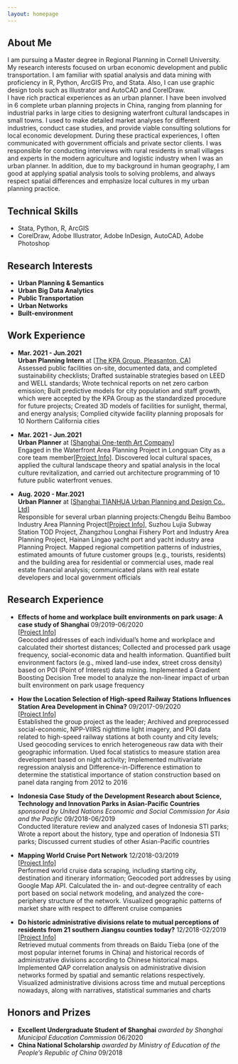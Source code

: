 ```yaml
---
layout: homepage
---
```


## About Me
I am pursuing a Master degree in Regional Planning in Cornell University. My research interests focused on urban economic development and public transportation. I am familiar with spatial analysis and data mining with proficiency in R, Python, ArcGIS Pro, and Stata. Also, I can use graphic design tools such as Illustrator and AutoCAD and CorelDraw.
<br>
I have rich practical experiences as an urban planner. I have been involved in 6 complete urban planning projects in China, ranging from planning for industrial parks in large cities to designing waterfront cultural landscapes in small towns. I used to make detailed market analyses for different industries, conduct case studies, and provide viable consulting solutions for local economic development. During these practical experiences, I often communicated with government officials and private sector clients. I was responsible for conducting interviews with rural residents in small villages and experts in the modern agriculture and logistic industry when I was an urban planner. In addition, due to my background in human geography, I am good at applying spatial analysis tools to solving problems, and always respect spatial differences and emphasize local cultures in my urban planning practice.

## Technical Skills
- Stata, Python, R, ArcGIS
- CorelDraw, Adobe Illustrator, Adobe InDesign, AutoCAD, Adobe Photoshop


## Research Interests

- **Urban Planning & Semantics** 
- **Urban Big Data Analytics** 
- **Public Transportation**
- **Urban Networks**
- **Built-environment**

## Work Experience
- **Mar. 2021 - Jun.2021** 
  <br>
  **Urban Planning Intern** at [[The KPA Group, Pleasanton, CA](https://thekpagroup.com/home)]
  <br>
  Assessed public facilities on-site, documented data, and completed sustainability checklists; Drafted sustainable strategies based on LEED and WELL standards; Wrote technical reports on net zero carbon emission; Built predictive models for city population and staff growth, which were accepted by the KPA Group as the standardized procedure for future projects; Created 3D models of facilities for sunlight, thermal, and energy analysis; Complied citywide facility planning proposals for 10 Northern California cities
  
- **Mar. 2021 - Jun.2021** 
  <br>
  **Urban Planner** at [[Shanghai One-tenth Art Company](https://www.onetenth.cn/en/home/)]
  <br>
  Engaged in the Waterfront Area Planning Project in Longquan City as a core team member[[Project Info](https://www.onetenth.cn/en/cities/p_f992b662a4c3d36c3a92f7c7bd14cbd2)]. Discovered local cultural spaces, applied the cultural landscape theory and spatial analysis in the local culture revitalization, and carried out architecture programming of 10 future public waterfront venues.
- **Aug. 2020 - Mar.2021** 
  <br>
  **Urban Planner** at [[Shanghai TIANHUA Urban Planning and Design Co., Ltd](https://www.thape.com/?locale=en)]
  <br>
  Responsible for several urban planning projects:Chengdu Beihu Bamboo Industry Area Planning Project[[Project Info](https://www.thape.com/works/60)], Suzhou Lujia Subway Station TOD Project, Zhangzhou Longhai Fishery Port and Industry Area Planning Project, Hainan Lingao yacht port and yacht industry area Planning Project. Mapped regional competition patterns of industries, estimated amounts of future customer groups (e.g., tourists, residents) and the building area for residential or commercial uses, made real estate financial analysis; communicated plans with real estate developers and local government officials

## Research Experience

- **Effects of home and workplace built environments on park usage: A case study of Shanghai** 09/2019-06/2020 
  <br>
  [[Project Info](https://github.com/april29liang/Homepage/blob/main/assets/Encorage%20Trips%20to%20Green%20Spaces_Jiaqi%20Liang.pdf)]
  <br>
  Geocoded addresses of each individual’s home and workplace and calculated their shortest distances; Collected and processed park usage frequency, social-economic data and health information. Quantified built environment factors (e.g., mixed land-use index, street cross density) based on POI (Point of Interest) data mining. Implemented a Gradient Boosting Decision Tree model to analyze the non-linear impact of urban built environment on park usage frequency

- **How the Location Selection of High-speed Railway Stations Influences Station Area Development in China?** 09/2017-09/2020
  <br>
  [[Project Info](https://github.com/april29liang/Homepage/blob/4bc8a9637f563c55bbd4f172be9c6c3e9ff994ea/assets/HSR%20and%20station%20area_Jiaqi%20Liang.pdf)]
  <br>
  Established the group project as the leader; Archived and preprocessed social-economic, NPP-VIIRS nighttime light imagery, and POI data related to high-speed railway stations at both county and city levels; Used geocoding services to enrich heterogeneous raw data with their geographic information. Used focal statistics to measure station area development based on night activity; Implemented multivariate regression analysis and Difference-in-Difference estimation to determine the statistical importance of station construction based on panel data ranging from 2012 to 2016

- **Indonesia Case Study of the Development Research about Science, Technology and Innovation Parks in Asian-Pacific Countries** *sponsored by United Nations Economic and Social Commission for Asia and the Pacific* 09/2018-06/2019
  <br>
  Conducted literature review and analyzed cases of Indonesia STI parks; Wrote a report about the history, type and operation of Indonesia STI parks; Discussed current studies of other Asian-Pacific countries

- **Mapping World Cruise Port Network** 12/2018-03/2019
  <br>
  [[Project Info](https://github.com/april29liang/Homepage/blob/03a2881cb8ec6c11574e13e9cf6638c72e9142be/assets/Mapping%20Cruise%20Network_Jiaqi%20Liang.pdf)]
  <br>
  Performed world cruise data scraping, including starting city, destination and itinerary information; Geocoded port addresses by using Google Map API. Calculated the in- and out-degree centrality of each port based on social network modeling, and analyzed the core-periphery structure of the network. Visualized geographic patterns of market share with respect to different cruise companies 

- **Do historic administrative divisions relate to mutual perceptions of residents from 21 southern Jiangsu counties today?** 12/2018-02/2019
  <br>
  [[Project Info](https://github.com/april29liang/Homepage/blob/8b498cfba8799077339175b282aa59bafd57addb/assets/map_en.pdf)]
  <br>
  Retrieved mutual comments from threads on Baidu Tieba (one of the most popular internet forums in China) and historical records of administrative divisions according to Chinese historical maps. Implemented QAP correlation analysis on administrative division networks formed by spatial and semantic relations respectively. Visualized administrative divisions across time and mutual perceptions nowadays, along with narratives, statistical summaries and charts
  <br>

## Honors and Prizes
- **Excellent Undergraduate Student of Shanghai** *awarded by Shanghai Municipal Education Commission* 06/2020
- **China National Scholarship** *awarded by Ministry of Education of the People’s Republic of China* 09/2018
